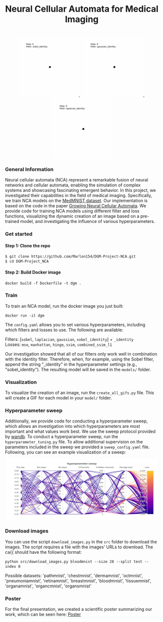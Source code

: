 <h1 align="center">Neural Cellular Automata for Medical Imaging</h1>
<br />
<div align="center">
  <a href="https://github.com/Marlon154/DGM-Project-NCA/blob/main/figures/blood-28/28-_mse_sobel_identity.gif">
    <img src="figures/blood-28/28-_mse_sobel_identity.gif" alt="blood" height="200" width="200">
  </a>
  &nbsp;
  <a href="https://github.com/Marlon154/DGM-Project-NCA/blob/main/figures/blood-28/28-_mse_gaussian_identity.gif">
    <img src="figures/blood-28/28-_mse_gaussian_identity.gif" alt="blood" height="200" width="200">
  </a>
  &nbsp;
  <a href="https://github.com/Marlon154/DGM-Project-NCA/blob/main/figures/blood-28/28-_mse_laplacian_identity.gif">
    <img src="figures/blood-28/28-_mse_laplacian_identity.gif" alt="blood" height="200" width="200">
  </a>
</div>

### General Information
Neural cellular automata (NCA) represent a remarkable fusion of neural networks and cellular automata, enabling the simulation of complex systems and showcasing fascinating emergent behavior. In this project, we investigated their capabilities in the field of medical imaging. Specifically, we train NCA models on the [MedMNIST dataset](https://medmnist.com). Our implementation is based on the code in the paper [Growing Neural Cellular Automata](https://distill.pub/2020/growing-ca/). We provide code for training NCA models using different filter and loss functions, visualizing the dynamic creation of an image based on a pre-trained model, and investigating the influence of various hyperparameters.


### Get started
#### Step 1: Clone the repo
```
$ git clone https://github.com/Marlon154/DGM-Project-NCA.git
$ cd DGM-Project_NCA
```

#### Step 2: Build Docker image
```
docker build -f Dockerfile -t dgm .
```


### Train
To train an NCA model, run the docker image you just built:
```
docker run -it dgm
```
The ```config.yaml``` allows you to set various hyperparameters, including which filters and losses to use. The following are available:

Filters: [```sobel```, ```laplacian```, ```gaussian```, ```sobel_identity```] + ```_identity``` <br />
Losses: ```mse```, ```manhattan```, ```hinge```, ```ssim```, ```combined_ssim_l1```

Our investigation showed that all of our filters only work well in combination with the identity filter. Therefore, when, for example, using the Sobel filter, append the string "_identity" in the hyperparameter settings (e.g., "sobel_identity"). The resulting model will be saved in the ```models/``` folder. 


### Visualization
To visualize the creation of an image, run the ```create_all_gifs.py``` file. This will create a GIF for each model in your ```model/``` folder.


### Hyperparameter sweep
Additionally, we provide code for conducting a hyperparameter sweep, which allows an investigation into which hyperparameters are most important and what values work best. We use the sweep protocol provided by [wandb](https://docs.wandb.ai/guides/sweeps). To conduct a hyperparameter sweep, run the ```hyperparameter_tuning.py``` file. To allow additional supervision on the parameters included in the sweep we provided a ```sweep_config.yaml``` file. Following, you can see an example visualization of a sweep:
<br />
<div align="center">
  <a href="https://github.com/Marlon154/DGM-Project-NCA/blob/main/figures_readme/example_sweep.png">
    <img src="figures_readme/example_sweep.png" alt="example_sweep" height="200" width="500">
  </a>
</div>


### Download images
You can use the script `download_images.py` in the `src` folder to download the images.
The script requires a file with the images' URLs to download.
The ca{{ should have the following format:

```
python src/download_images.py bloodmnist --size 28 --split test --index 0
```

Possible datasets:
'pathmnist', 'chestmnist', 'dermamnist', 'octmnist', 'pneumoniamnist', 'retinamnist', 'breastmnist', 'bloodmnist', 'tissuemnist', 'organamnist', 'organcmnist', 'organsmnist'


### Poster
For the final presentation, we created a scientific poster summarizing our work, which can be seen here: [Poster](https://github.com/Marlon154/DGM-Project-NCA/blob/main/figures_readme/DGM_NCA_Poster-4.pdf)
